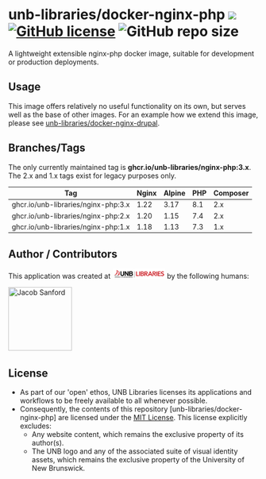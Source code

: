 # unb-libraries/docker-nginx-php  [![](https://github.com/unb-libraries/docker-nginx-php/workflows/build-test-deploy/badge.svg?branch=2.x)](https://github.com/unb-libraries/docker-nginx-php/actions?query=workflow%3Abuild-test-deploy) [![GitHub license](https://img.shields.io/github/license/unb-libraries/docker-nginx-php)](https://github.com/unb-libraries/lib.unb.ca/blob/prod/LICENSE) ![GitHub repo size](https://img.shields.io/github/repo-size/unb-libraries/docker-nginx-php?label=lean%20repo%20size)
A lightweight extensible nginx-php docker image, suitable for development or production deployments.

## Usage
This image offers relatively no useful functionality on its own, but serves well as the base of other images. For an example how we extend this image, please see [unb-libraries/docker-nginx-drupal](https://github.com/unb-libraries/docker-drupal).

## Branches/Tags
The only currently maintained tag is **ghcr.io/unb-libraries/nginx-php:3.x**. The 2.x and 1.x tags exist for legacy purposes only.

|                  Tag                   | Nginx | Alpine | PHP | Composer |
|:--------------------------------------:|-------|--------|-----|----------|
|  ghcr.io/unb-libraries/nginx-php:3.x   | 1.22  | 3.17   | 8.1 | 2.x      |
|  ghcr.io/unb-libraries/nginx-php:2.x   | 1.20  | 1.15   | 7.4 | 2.x      |
|  ghcr.io/unb-libraries/nginx-php:1.x   | 1.18  | 1.13   | 7.3 | 1.x      |

## Author / Contributors
This application was created at [![UNB Libraries](https://github.com/unb-libraries/assets/raw/master/unblibbadge.png "UNB Libraries")](https://lib.unb.ca) by the following humans:

<a href="https://github.com/JacobSanford"><img src="https://avatars.githubusercontent.com/u/244894?v=3" title="Jacob Sanford" width="128" height="128"></a>

## License
- As part of our 'open' ethos, UNB Libraries licenses its applications and workflows to be freely available to all whenever possible.
- Consequently, the contents of this repository [unb-libraries/docker-nginx-php] are licensed under the [MIT License](http://opensource.org/licenses/mit-license.html). This license explicitly excludes:
  - Any website content, which remains the exclusive property of its author(s).
  - The UNB logo and any of the associated suite of visual identity assets, which remains the exclusive property of the University of New Brunswick.
